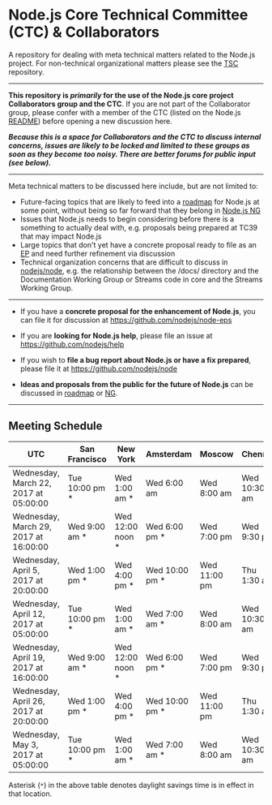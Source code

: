 # Node.js Core Technical Committee (CTC) & Collaborators

A repository for dealing with meta technical matters related to the Node.js project. For non-technical organizational matters please see the [TSC](https://github.com/nodejs/TSC) repository.

------------------------------

**This repository is _primarily_ for the use of the Node.js core project Collaborators group and the CTC**. If you are not part of the Collaborator group, please confer with a member of the CTC (listed on the Node.js [README](https://github.com/nodejs/node#ctc-core-technical-committee)) before opening a new discussion here.

***Because this is a space for Collaborators and the CTC to discuss internal concerns, issues are likely to be locked and limited to these groups as soon as they become too noisy. There are better forums for public input (see below).***

------------------------------

Meta technical matters to be discussed here include, but are not limited to:

* Future-facing topics that are likely to feed into a [roadmap](https://github.com/nodejs/roadmap/) for Node.js at some point, without being so far forward that they belong in [Node.js NG](https://github.com/nodejs/ng)
* Issues that Node.js needs to begin considering before there is a something to actually deal with, e.g. proposals being prepared at TC39 that may impact Node.js
* Large topics that don't yet have a concrete proposal ready to file as an [EP](https://github.com/nodejs/node-eps) and need further refinement via discussion
* Technical organization concerns that are difficult to discuss in [nodejs/node](https://github.com/nodejs/node), e.g. the relationship between the /docs/ directory and the Documentation Working Group or Streams code in core and the Streams Working Group.

------------------------------

* If you have a **concrete proposal for the enhancement of Node.js**, you can file it for discussion at https://github.com/nodejs/node-eps

* If you are **looking for Node.js help**, please file an issue at https://github.com/nodejs/help

* If you wish to **file a bug report about Node.js or have a fix prepared**, please file it at https://github.com/nodejs/node

* **Ideas and proposals from the public for the future of Node.js** can be discussed in [roadmap](https://github.com/nodejs/roadmap/) or [NG](https://github.com/nodejs/ng).

------------------------------

## Meeting Schedule

|  UTC | San Francisco  | New York | Amsterdam | Moscow | Chennai | Tokyo | Sydney |
| ---- | -------------- | -------- | --------- | ------ | ------- | ----- | ------ |
|Wednesday, March 22, 2017 at 05:00:00  |Tue 10:00 pm * | Wed 1:00 am * |Wed 6:00 am |Wed 8:00 am |Wed 10:30 am | Wed 2:00 pm |Wed 4:00 pm *|
|Wednesday, March 29, 2017 at 16:00:00  |Wed 9:00 am * |Wed 12:00 noon * | Wed 6:00 pm * |Wed 7:00 pm |Wed 9:30 pm |Thu 1:00 am |Thu 3:00 am *|
|Wednesday, April 5, 2017 at 20:00:00 |Wed 1:00 pm *| Wed 4:00 pm *| Wed 10:00 pm * | Wed 11:00 pm | Thu 1:30 am |Thu 5:00 am |Thu 6:00 am|
|Wednesday, April 12, 2017 at 05:00:00	|Tue 10:00 pm *	|Wed 1:00 am *	|Wed 7:00 am *	|Wed 8:00 am	|Wed 10:30 am	|Wed 2:00 pm	|Wed 3:00 pm|
|Wednesday, April 19, 2017 at 16:00:00|	Wed 9:00 am *	|Wed 12:00 noon *|	Wed 6:00 pm *	|Wed 7:00 pm	|Wed 9:30 pm	|Thu 1:00 am	|Thu 2:00 am|
|Wednesday, April 26, 2017 at 20:00:00	|Wed 1:00 pm *	|Wed 4:00 pm *	|Wed 10:00 pm *	|Wed 11:00 pm	|Thu 1:30 am	|Thu 5:00 am	|Thu 6:00 am|
|Wednesday, May 3, 2017 at 05:00:00|	Tue 10:00 pm *	|Wed 1:00 am *	|Wed 7:00 am *|	Wed 8:00 am	|Wed 10:30 am|	Wed 2:00 pm	|Wed 3:00 pm|

Asterisk (`*`) in the above table denotes daylight savings time is in effect in that location.
